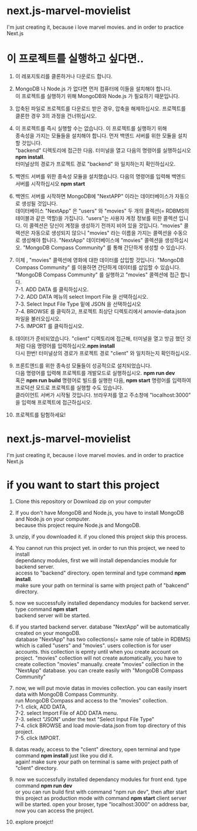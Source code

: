 # next.js-marvel-movielist

I'm just creating it, because i love marvel movies. and in order to practice Next.js

# 이 프로젝트를 실행하고 싶다면..

1. 이 레포지토리를 클론하거나 다운로드 합니다.

2. MongoDB 나 Node.js 가 없다면 먼저 컴퓨터에 이들을 설치해야 합니다. <br/>
   이 프로젝트를 실행하기 위해 MongoDB와 Node.js 가 필요하기 때문입니다.
   
3. 압축된 파일로 프로젝트를 다운로드 받은 경우, 압축을 해제하십시오. 프로젝트를 클론한 경우 3의 과정을 건너뛰십시오.

4. 이 프로젝트를 즉시 실행할 수는 없습니다. 이 프로젝트를 실행하기 위해 <br/>
   종속성을 가지는 모듈들을 설치해야 합니다. 먼저 백엔드 서버를 위한 모듈을 설치할 것입니다.<br/>
   "backend" 디렉토리에 접근한 다음. 터미널을 열고 다음의 명령어를 실행하십시오 <b>npm install</b>. <br/>
   터미널상의 경로가 프로젝트 경로 "backend" 와 일치하는지 확인하십시오.
   
5. 백엔드 서버를 위한 종속성 모듈을 설치했습니다. 다음의 명령어를 입력해 백엔드 서버를 시작하십시오 <b>npm start</b><br/>

6. 백엔드 서버를 시작하면 MongoDB에 "NextAPP" 이라는 데이터베이스가 자동으로 생성될 것입니다.<br/>
   데이터베이스 "NextApp" 은 "users" 와 "movies" 두 개의 콜렉션(= RDBMS의 테이블과 같은 역할)을 가집니다. 
   "users"는 사용자 계정 정보를 위한 콜렉션 입니다. 이 콜렉션은 당신이 계정을 생성하기 전까지 비어 있을 것입니다.
   "movies" 콜렉션은 자동으로 생성되지 않으니 "movies" 라는 이름을 가지는 콜렉션을 수동으로 생성해야 합니다.
   "NextApp" 데이터베이스에 "movies" 콜렉션을 생성하십시오. "MongoDB Compass Community" 를 통해 간단하게 생성할 수 있습니다.
   
7. 이제 , "movies" 콜렉션에 영화에 대한 데이터를 삽입할 것입니다. "MongoDB Compass Community" 를 이용하면 간단하게 데이터를 삽입할 수 있습니다.<br/>
   "MongoDB Compass Community" 를 실행하고 "movies" 콜렉션에 접근 합니다.<br/>
   7-1. ADD DATA 를 클릭하십시오. <br/>
   7-2. ADD DATA 메뉴의 select Import File 을 선택하십시오. <br/>
   7-3. Select Input File Type 밑에 JSON 을 선택하십시오 <br/>
   7-4. BROWSE 를 클릭하고, 프로젝트 최상단 디렉토리에서 amovie-data.json 파일을 불러오십시오. <br/>
   7-5. IMPORT 를 클릭하십시오.
   
8. 데이터가 준비되었습니다. "client" 디렉토리에 접근해, 터미널을 열고 방금 했던 것처럼 다음 명령어를 입력하십시오.<b>npm install</b><br/>
   다시 한번! 터미널상의 경로가 프로젝트 경로 "client" 와 일치하는지 확인하십시오.

9. 프론트엔드를 위한 종속성 모듈들이 성공적으로 설치되었습니다.<br/>
   다음 명령어를 입력해 프로젝트를 개발모드로 실행하십시오. <b>npm run dev</b><br/>
   혹은 <b>npm run build</b> 명령어로 빌드를 실행한 다음, <b>npm start</b> 명령어를 입력하여 프로덕션 모드로 프로젝트를 실행할 수도 있습니다. <br/>
   클라이언트 서버가 시작될 것입니다. 브라우저를 열고 주소창에 "localhost:3000" 을 입력해 프로젝트에 접근하십시오.
   
10. 프로젝트를 탐험하세요!


# next.js-marvel-movielist

I'm just creating it, because i love marvel movies. and in order to practice Next.js

# if you want to start this project 

1. Clone this repository or Download zip on your computer

2. If you don't have MongoDB and Node.js, you have to install MongoDB and Node.js on your computer. <br/>
   because this project require Node.js and MongoDB. 
   
3. unzip, if you downloaded it. if you cloned this project skip this process.

4. You cannot run this project yet. in order to run this project, we need to install <br/>
   dependancy modules, first we will install dependancies module for backend server.<br/>
   access to "backend" directory. open terminal and type command <b>npm install</b>. <br/>
   make sure your path on terminal is same with project path of "bakcend" directory. 
   
5. now we successfully installed dependancy modules for backend server. type command <b>npm start</b><br/>
   backend server will be started. 
   
6. if you started backend server. database "NextApp" will be automatically created on your mongoDB.<br/>
   database "NextApp" has two collections(= same role of table in RDBMS) which is called "users" and "movies".
   users collection is for user accounts. this collection is epmty until when you create account on project. 
   "movies" collection will not create automatically, you have to create collection "movies" manually. 
   create "movies" collection in the "NextApp" database. you can create easily with "MongoDB Compass Community"
   
7. now, we will put movie datas in movies collection. you can easily insert data with MongoDB Compass Community.<br/>
   run MongoDB Compass and access to the "movies" collection. <br/>
   7-1. click, ADD DATA, <br/>
   7-2. select Import File of ADD DATA menu. <br/>
   7-3. select "JSON" under the text "Select Input File Type" <br/>
   7-4. click BROWSE and load movie-data.json from top directory of this project. <br/>
   7-5. click IMPORT. 
   
8. datas ready, access to the "client" directory, open terminal and type command <b>npm install</b> just like you did it. <br/>
   again! make sure your path on terminal is same with project path of "client" directory.

9. now we successfully installed dependancy modules for front end. type command <b>npm run dev</b><br/>
   or you can run build first with command "npm run dev", then after start this project as production mode with command <b>npm start</b>
   client server will be started. open your broser, type "localhost:3000" on address bar, now you can access the project.
   
10. explore proejct!


